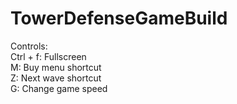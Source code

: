 # TowerDefenseGameBuild

Controls:  
  Ctrl + f: Fullscreen  
  M: Buy menu shortcut  
  Z: Next wave shortcut  
  G: Change game speed  
